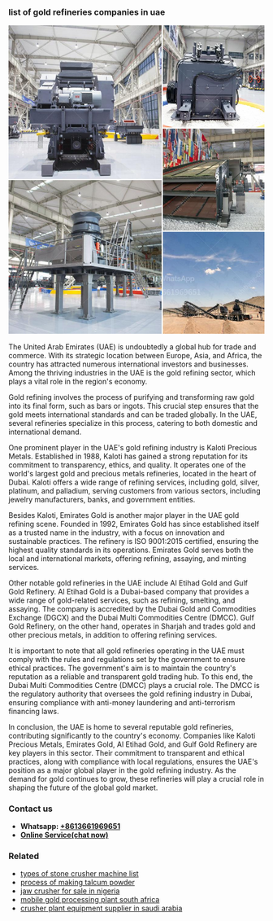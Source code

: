 <h3>list of gold refineries companies in uae</h3><img src='1704856740.jpg' alt=''><p>The United Arab Emirates (UAE) is undoubtedly a global hub for trade and commerce. With its strategic location between Europe, Asia, and Africa, the country has attracted numerous international investors and businesses. Among the thriving industries in the UAE is the gold refining sector, which plays a vital role in the region's economy.</p><p>Gold refining involves the process of purifying and transforming raw gold into its final form, such as bars or ingots. This crucial step ensures that the gold meets international standards and can be traded globally. In the UAE, several refineries specialize in this process, catering to both domestic and international demand.</p><p>One prominent player in the UAE's gold refining industry is Kaloti Precious Metals. Established in 1988, Kaloti has gained a strong reputation for its commitment to transparency, ethics, and quality. It operates one of the world's largest gold and precious metals refineries, located in the heart of Dubai. Kaloti offers a wide range of refining services, including gold, silver, platinum, and palladium, serving customers from various sectors, including jewelry manufacturers, banks, and government entities.</p><p>Besides Kaloti, Emirates Gold is another major player in the UAE gold refining scene. Founded in 1992, Emirates Gold has since established itself as a trusted name in the industry, with a focus on innovation and sustainable practices. The refinery is ISO 9001:2015 certified, ensuring the highest quality standards in its operations. Emirates Gold serves both the local and international markets, offering refining, assaying, and minting services.</p><p>Other notable gold refineries in the UAE include Al Etihad Gold and Gulf Gold Refinery. Al Etihad Gold is a Dubai-based company that provides a wide range of gold-related services, such as refining, smelting, and assaying. The company is accredited by the Dubai Gold and Commodities Exchange (DGCX) and the Dubai Multi Commodities Centre (DMCC). Gulf Gold Refinery, on the other hand, operates in Sharjah and trades gold and other precious metals, in addition to offering refining services.</p><p>It is important to note that all gold refineries operating in the UAE must comply with the rules and regulations set by the government to ensure ethical practices. The government's aim is to maintain the country's reputation as a reliable and transparent gold trading hub. To this end, the Dubai Multi Commodities Centre (DMCC) plays a crucial role. The DMCC is the regulatory authority that oversees the gold refining industry in Dubai, ensuring compliance with anti-money laundering and anti-terrorism financing laws.</p><p>In conclusion, the UAE is home to several reputable gold refineries, contributing significantly to the country's economy. Companies like Kaloti Precious Metals, Emirates Gold, Al Etihad Gold, and Gulf Gold Refinery are key players in this sector. Their commitment to transparent and ethical practices, along with compliance with local regulations, ensures the UAE's position as a major global player in the gold refining industry. As the demand for gold continues to grow, these refineries will play a crucial role in shaping the future of the global gold market.</p><h3>Contact us</h3><ul><li><strong>Whatsapp:&nbsp;<a href="https://wa.me/8613661969651">+8613661969651</a></strong></li><li><a href="https://swt.shibang-china.com/?git&amp;zhl&amp;list of gold refineries companies in uae"><strong>Online Service(chat now)</strong></a></li></ul><h3>Related</h3><ul><li><a href='types of stone crusher machine list.md'>types of stone crusher machine list</a></li><li><a href='process of making talcum powder.md'>process of making talcum powder</a></li><li><a href='jaw crusher for sale in nigeria.md'>jaw crusher for sale in nigeria</a></li><li><a href='mobile gold processing plant south africa.md'>mobile gold processing plant south africa</a></li><li><a href='crusher plant equipment supplier in saudi arabia.md'>crusher plant equipment supplier in saudi arabia</a></li></ul>